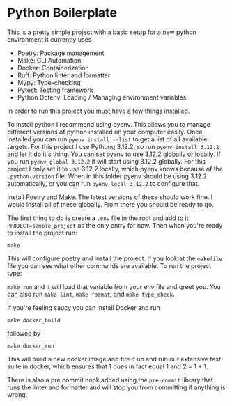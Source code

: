 # Python Boilerplate

This is a pretty simple project with a basic setup for a new python environment
It currently uses
- Poetry: Package management
- Make: CLI Automation
- Docker: Containerization
- Ruff: Python linter and formatter
- Mypy: Type-checking
- Pytest: Testing framework
- Python Dotenv: Loading / Managing environment variables

In order to run this project you must have a few things installed.

To install python I recommend using pyenv. This allows you to manage different versions of python installed on your computer easily. Once installed you can run `pyenv install --list` to get a list of all available targets. For this project I use Pythong 3.12.2, so run `pyenv install 3.12.2` and let it do it's thing. You can set pyenv to use 3.12.2 globally or locally. If you run `pyenv global 3.12.2` it will start using 3.12.2 globally. For this project I only set it to use 3.12.2 locally, which pyenv knows because of the `.python-version` file. When in this folder pyenv should be using 3.12.2 automatically, or you can run `pyenv local 3.12.2` to configure that.

Install Poetry and Make. The latest versions of these should work fine. I would install all of these globally. From there you should be ready to go.

The first thing to do is create a `.env` file in the root and add to it `PROJECT=sample_project` as the only entry for now. Then when you're ready to install the project run:

`make`

This will configure poetry and install the project. If you look at the `makefile` file you can see what other commands are available. To run the project type:

`make run` and it will load that variable from your env file and greet you.
You can also run `make lint`, `make format`, and `make type_check`.

If you're feeling saucy you can install Docker and run 

`make docker_build` 

followed by

`make docker_run`

This will build a new docker image and fire it up and run our extensive test suite in docker, which ensures that 1 does in fact equal 1 and 2 = 1 + 1.

There is also a pre commit hook added using the `pre-commit` library that runs the linter and formatter and will stop you from committing if anything is wrong.